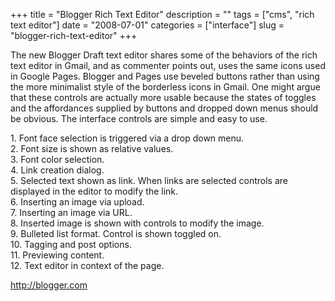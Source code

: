 +++
title = "Blogger Rich Text Editor"
description = ""
tags = ["cms", "rich text editor"]
date = "2008-07-01"
categories = ["interface"]
slug = "blogger-rich-text-editor"
+++


<p>The new Blogger Draft text editor shares some of the behaviors of the rich text editor in Gmail, and as commenter points out, uses the same icons used in Google Pages. Blogger and Pages use beveled buttons rather than using the more minimalist style of the borderless icons in Gmail. One might argue that these controls are actually more usable because the states of toggles and the affordances supplied by buttons and dropped down menus should be obvious. The interface controls are simple and easy to use.</p>
<div id="screens-full" class="clear"><div class="caption">1. Font face selection is triggered via a drop down menu.</div><div class="fullimg clear"><a href="//media.konigi.com/interface/blogger-rich-text-editor-1.png" class="group" rel="group" title="1. Font face selection is triggered via a drop down menu."><img src="//media.konigi.com/interface/blogger-rich-text-editor-1.png" alt="" class="img-responsive"></a></div></div><div id="screens-full" class="clear"><div class="caption">2. Font size is shown as relative values.</div><div class="fullimg clear"><a href="//media.konigi.com/interface/blogger-rich-text-editor-2.png" class="group" rel="group" title="2. Font size is shown as relative values."><img src="//media.konigi.com/interface/blogger-rich-text-editor-2.png" alt="" class="img-responsive"></a></div></div><div id="screens-full" class="clear"><div class="caption">3. Font color selection.</div><div class="fullimg clear"><a href="//media.konigi.com/interface/blogger-rich-text-editor-3.png" class="group" rel="group" title="3. Font color selection."><img src="//media.konigi.com/interface/blogger-rich-text-editor-3.png" alt="" class="img-responsive"></a></div></div><div id="screens-full" class="clear"><div class="caption">4. Link creation dialog.</div><div class="fullimg clear"><a href="//media.konigi.com/interface/blogger-rich-text-editor-4.png" class="group" rel="group" title="4. Link creation dialog."><img src="//media.konigi.com/interface/blogger-rich-text-editor-4.png" alt="" class="img-responsive"></a></div></div><div id="screens-full" class="clear"><div class="caption">5. Selected text shown as link. When links are selected controls are displayed in the editor to modify the link.</div><div class="fullimg clear"><a href="//media.konigi.com/interface/blogger-rich-text-editor-5.png" class="group" rel="group" title="5. Selected text shown as link. When links are selected controls are displayed in the editor to modi..."><img src="//media.konigi.com/interface/blogger-rich-text-editor-5.png" alt="" class="img-responsive"></a></div></div><div id="screens-full" class="clear"><div class="caption">6. Inserting an image via upload.</div><div class="fullimg clear"><a href="//media.konigi.com/interface/blogger-rich-text-editor-6.png" class="group" rel="group" title="6. Inserting an image via upload."><img src="//media.konigi.com/interface/blogger-rich-text-editor-6.png" alt="" class="img-responsive"></a></div></div><div id="screens-full" class="clear"><div class="caption">7. Inserting an image via URL.</div><div class="fullimg clear"><a href="//media.konigi.com/interface/blogger-rich-text-editor-7.png" class="group" rel="group" title="7. Inserting an image via URL."><img src="//media.konigi.com/interface/blogger-rich-text-editor-7.png" alt="" class="img-responsive"></a></div></div><div id="screens-full" class="clear"><div class="caption">8. Inserted image is shown with controls to modify the image.</div><div class="fullimg clear"><a href="//media.konigi.com/interface/blogger-rich-text-editor-8.png" class="group" rel="group" title="8. Inserted image is shown with controls to modify the image."><img src="//media.konigi.com/interface/blogger-rich-text-editor-8.png" alt="" class="img-responsive"></a></div></div><div id="screens-full" class="clear"><div class="caption">9. Bulleted list format. Control is shown toggled on.</div><div class="fullimg clear"><a href="//media.konigi.com/interface/blogger-rich-text-editor-9.png" class="group" rel="group" title="9. Bulleted list format. Control is shown toggled on."><img src="//media.konigi.com/interface/blogger-rich-text-editor-9.png" alt="" class="img-responsive"></a></div></div><div id="screens-full" class="clear"><div class="caption">10. Tagging and post options.</div><div class="fullimg clear"><a href="//media.konigi.com/interface/blogger-rich-text-editor-10.png" class="group" rel="group" title="10. Tagging and post options."><img src="//media.konigi.com/interface/blogger-rich-text-editor-10.png" alt="" class="img-responsive"></a></div></div><div id="screens-full" class="clear"><div class="caption">11. Previewing content.</div><div class="fullimg clear"><a href="//media.konigi.com/interface/blogger-rich-text-editor-11.png" class="group" rel="group" title="11. Previewing content."><img src="//media.konigi.com/interface/blogger-rich-text-editor-11.png" alt="" class="img-responsive"></a></div></div><div id="screens-full" class="clear"><div class="caption">12. Text editor in context of the page.</div><div class="fullimg clear"><a href="//media.konigi.com/interface/blogger-rich-text-editor-12.png" class="group" rel="group" title="12. Text editor in context of the page."><img src="//media.konigi.com/interface/blogger-rich-text-editor-12.png" alt="" class="img-responsive"></a></div></div>        
<p><a href="http://blogger.com/">http://blogger.com</a></p>

